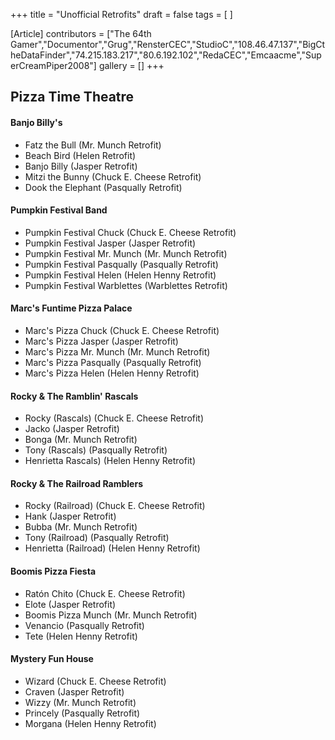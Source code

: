 +++
title = "Unofficial Retrofits"
draft = false
tags = [ ]

[Article]
contributors = ["The 64th Gamer","Documentor","Grug","RensterCEC","StudioC","108.46.47.137","BigCtheDataFinder","74.215.183.217","80.6.192.102","RedaCEC","Emcaacme","SuperCreamPiper2008"]
gallery = []
+++
## Pizza Time Theatre ##

#### Banjo Billy's ####

* Fatz the Bull (Mr. Munch Retrofit)
* Beach Bird (Helen Retrofit)
* Banjo Billy (Jasper Retrofit)
* Mitzi the Bunny (Chuck E. Cheese Retrofit)
* Dook the Elephant (Pasqually Retrofit)

#### Pumpkin Festival Band ####

* Pumpkin Festival Chuck (Chuck E. Cheese Retrofit)
* Pumpkin Festival Jasper (Jasper Retrofit)
* Pumpkin Festival Mr. Munch (Mr. Munch Retrofit)
* Pumpkin Festival Pasqually (Pasqually Retrofit)
* Pumpkin Festival Helen (Helen Henny Retrofit)
* Pumpkin Festival Warblettes (Warblettes Retrofit)

#### Marc's Funtime Pizza Palace ####

* Marc's Pizza Chuck (Chuck E. Cheese Retrofit)
* Marc's Pizza Jasper (Jasper Retrofit)
* Marc's Pizza Mr. Munch (Mr. Munch Retrofit)
* Marc's Pizza Pasqually (Pasqually Retrofit)
* Marc's Pizza Helen (Helen Henny Retrofit)

#### Rocky & The Ramblin' Rascals ####

* Rocky (Rascals) (Chuck E. Cheese Retrofit)
* Jacko (Jasper Retrofit)
* Bonga (Mr. Munch Retrofit)
* Tony (Rascals) (Pasqually Retrofit)
* Henrietta  Rascals) (Helen Henny Retrofit)

#### Rocky & The Railroad Ramblers ####

* Rocky (Railroad) (Chuck E. Cheese Retrofit)
* Hank (Jasper Retrofit)
* Bubba (Mr. Munch Retrofit)
* Tony (Railroad) (Pasqually Retrofit)
* Henrietta (Railroad) (Helen Henny Retrofit)

#### Boomis Pizza Fiesta ####

* Ratón Chito (Chuck E. Cheese Retrofit)
* Elote (Jasper Retrofit)
* Boomis Pizza Munch (Mr. Munch Retrofit)
* Venancio (Pasqually Retrofit)
* Tete (Helen Henny Retrofit)

#### Mystery Fun House ####

* Wizard (Chuck E. Cheese Retrofit)
* Craven (Jasper Retrofit)
* Wizzy (Mr. Munch Retrofit)
* Princely (Pasqually Retrofit)
* Morgana (Helen Henny Retrofit)